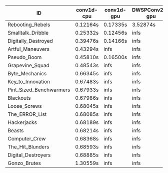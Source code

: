|ID|conv1d-cpu|conv1d-gpu|DWSPConv2D-gpu|gemm-gpu|avg|
|-|-|-|-|-|-|
|Rebooting_Rebels|0.12164s|0.17335s|3.52874s|2.20903s|1.50819s|
|Smalltalk_Dribble|0.25332s|0.12456s|infs|1.89141s|infs|
|Digitally_Destroyed|0.39476s|0.14166s|infs|2.76868s|infs|
|Artful_Maneuvers|0.43294s|infs|infs|4.41916s|infs|
|Pseudo_Boom|0.45810s|0.16500s|infs|4.72445s|infs|
|Grapevine_Squad|0.48543s|infs|infs|4.68962s|infs|
|Byte_Mechanics|0.66345s|infs|infs|4.35247s|infs|
|Key_to_Innovation|0.67483s|infs|infs|4.36954s|infs|
|Pint_Sized_Benchwarmers|0.67933s|infs|infs|4.38172s|infs|
|Blackouts|0.67986s|infs|infs|4.41603s|infs|
|Loose_Screws|0.68045s|infs|infs|4.43701s|infs|
|The_ERROR_List|0.68085s|infs|infs|4.39640s|infs|
|Hackerjacks|0.68189s|infs|infs|4.38624s|infs|
|Beasts|0.68214s|infs|infs|4.42285s|infs|
|Computer_Crew|0.68368s|infs|infs|4.40080s|infs|
|The_Hit_Blunders|0.68593s|infs|infs|4.39487s|infs|
|Digital_Destroyers|0.68885s|infs|infs|4.38133s|infs|
|Gonzo_Brutes|1.30559s|infs|infs|4.39933s|infs|
